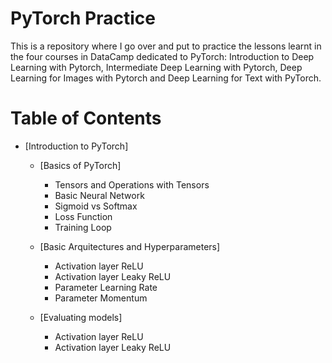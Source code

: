 # PyTorch Practice 

This is a repository where I go over and put to practice the lessons learnt in the four courses in DataCamp dedicated to PyTorch: Introduction to Deep Learning with Pytorch, Intermediate Deep Learning with Pytorch, Deep Learning for Images with Pytorch and Deep Learning for Text with PyTorch.

# Table of Contents 
- [Introduction to PyTorch]
    - [Basics of PyTorch]
        - Tensors and Operations with Tensors
        - Basic Neural Network
        - Sigmoid vs Softmax
        - Loss Function
        - Training Loop 

    - [Basic Arquitectures and Hyperparameters]
        - Activation layer ReLU
        - Activation layer Leaky ReLU
        - Parameter Learning Rate
        - Parameter Momentum

    - [Evaluating models]
        - Activation layer ReLU
        - Activation layer Leaky ReLU


